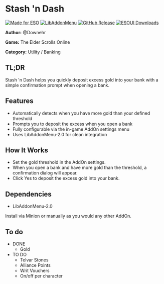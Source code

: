# Stash 'n Dash

[![Made for ESO](https://img.shields.io/badge/Game-ESO-blue)](https://www.elderscrollsonline.com)  [![LibAddonMenu](https://img.shields.io/badge/Dependency-LibAddonMenu--2.0-orange)](https://www.esoui.com/downloads/info7-LibAddonMenu.html) [![GitHub Release](https://img.shields.io/github/v/release/Nehr/stash-and-dash?label=Latest%20Release)](https://github.com/Nehr/stash-and-dash/releases)  [![ESOUI Downloads](https://img.shields.io/badge/dynamic/json?color=brightgreen&label=ESOUI%20Downloads&query=downloads&url=https%3A%2F%2Fapi.esoui.com%2Faddons%2F4133.json)](https://www.esoui.com/downloads/infoXXXX-StashAndDash.html)

**Author:** @Downehr

**Game:** The Elder Scrolls Online

**Category:** Utility / Banking

## TL;DR
Stash 'n Dash helps you quickly deposit excess gold into your bank with a simple confirmation prompt when opening a bank.

## Features
- Automatically detects when you have more gold than your defined threshold
- Prompts you to deposit the excess when you open a bank
- Fully configurable via the in-game AddOn settings menu
- Uses LibAddonMenu-2.0 for clean integration

## How It Works
- Set the gold threshold in the AddOn settings.
- When you open a bank and have more gold than the threshold, a confirmation dialog will appear.
- Click Yes to deposit the excess gold into your bank.

## Dependencies
- LibAddonMenu-2.0

Install via Minion or manually as you would any other AddOn.

## To do
- DONE
	- Gold
- TO DO
	- Telvar Stones
	- Alliance Points
	- Writ Vouchers
	- On/off per character